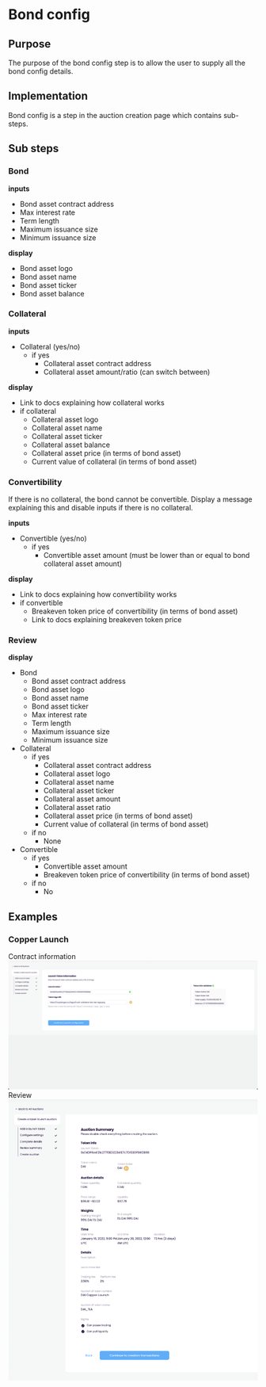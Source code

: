 # Bond config

## Purpose

The purpose of the bond config step is to allow the user to supply all the bond config details.

## Implementation

Bond config is a step in the auction creation page which contains sub-steps.

## Sub steps

### Bond

**inputs**

- Bond asset contract address
- Max interest rate
- Term length
- Maximum issuance size
- Minimum issuance size

**display**

- Bond asset logo
- Bond asset name
- Bond asset ticker
- Bond asset balance

### Collateral

**inputs**

- Collateral (yes/no)
  - if yes
    - Collateral asset contract address
    - Collateral asset amount/ratio (can switch between)

**display**

- Link to docs explaining how collateral works
- if collateral
  - Collateral asset logo
  - Collateral asset name
  - Collateral asset ticker
  - Collateral asset balance
  - Collateral asset price (in terms of bond asset)
  - Current value of collateral (in terms of bond asset)

### Convertibility

If there is no collateral, the bond cannot be convertible. Display a message explaining this and disable inputs if there is no collateral.

**inputs**

- Convertible (yes/no)
  - if yes
    - Convertible asset amount (must be lower than or equal to bond collateral asset amount)

**display**

- Link to docs explaining how convertibility works
- if convertible
  - Breakeven token price of convertibility (in terms of bond asset)
  - Link to docs explaining breakeven token price

### Review

**display**

- Bond
  - Bond asset contract address
  - Bond asset logo
  - Bond asset name
  - Bond asset ticker
  - Max interest rate
  - Term length
  - Maximum issuance size
  - Minimum issuance size
- Collateral
  - if yes
    - Collateral asset contract address
    - Collateral asset logo
    - Collateral asset name
    - Collateral asset ticker
    - Collateral asset amount
    - Collateral asset ratio
    - Collateral asset price (in terms of bond asset)
    - Current value of collateral (in terms of bond asset)
  - if no
    - None
- Convertible
  - if yes
    - Convertible asset amount
    - Breakeven token price of convertibility (in terms of bond asset)
  - if no
    - No

## Examples

### Copper Launch

Contract information
![](../../../assets/copper/token_information.png)
Review
![](../../../assets/copper/auction_summary.png)

